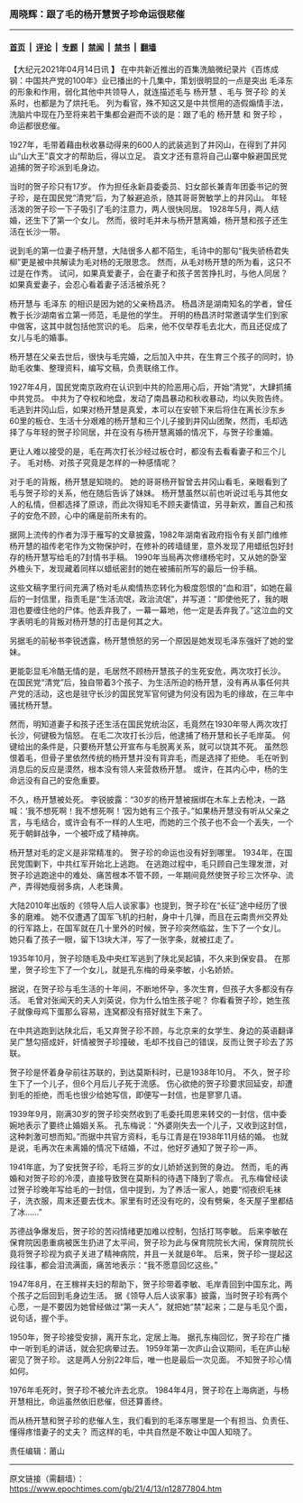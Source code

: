 ### 周晓辉：跟了毛的杨开慧贺子珍命运很悲催

---

#### [首页](../../../..?n12877804) &nbsp;|&nbsp; [评论](../../../../../epoch-comment?n12877804) &nbsp;|&nbsp; [专题](../../../../../epoch-special?n12877804) &nbsp;|&nbsp; [禁闻](../../../../../epoch-news?n12877804) &nbsp;|&nbsp; [禁书](../../../../../books?n12877804) &nbsp;|&nbsp; [翻墙](https://github.com/gfw-breaker/nogfw/blob/master/README.md?n12877804)


<div class="post_content" id="artbody" itemprop="articleBody">
 <!-- article content begin -->
 <p>
  <span style="vertical-align: inherit;">
   <span style="vertical-align: inherit;">
    <span style="vertical-align: inherit;">
     <span style="vertical-align: inherit;">
      <span style="vertical-align: inherit;">
       <span style="vertical-align: inherit;">
        【大纪元2021年04月14日讯
       </span>
      </span>
     </span>
    </span>
   </span>
  </span>
  <strong>
   <span style="vertical-align: inherit;">
    <span style="vertical-align: inherit;">
     <span style="vertical-align: inherit;">
      <span style="vertical-align: inherit;">
       <span style="vertical-align: inherit;">
        <span style="vertical-align: inherit;">
         】
        </span>
       </span>
      </span>
     </span>
    </span>
   </span>
  </strong>
  <span style="vertical-align: inherit;">
   <span style="vertical-align: inherit;">
    <span style="vertical-align: inherit;">
     <span style="vertical-align: inherit;">
      在中共新近推出的百集洗脑微纪录片《百炼成钢：中国共产党的100年》业已播出的十几集中，策划很明显的一点是突出
      <ok href="https://www.epochtimes.com/gb/tag/%E6%AF%9B%E6%B3%BD%E4%B8%9C.html">
       毛泽东
      </ok>
      的形象和作用，弱化其他中共领导人，就连描述毛与
      <ok href="https://www.epochtimes.com/gb/tag/%E6%9D%A8%E5%BC%80%E6%85%A7.html">
       杨开慧
      </ok>
      、毛与
      <ok href="https://www.epochtimes.com/gb/tag/%E8%B4%BA%E5%AD%90%E7%8F%8D.html">
       贺子珍
      </ok>
      的关系时，也都是为了烘托毛。
     </span>
    </span>
   </span>
   <span style="vertical-align: inherit;">
    <span style="vertical-align: inherit;">
     <span style="vertical-align: inherit;">
      列为看官，殊不知这又是中共惯用的造假煽情手法，洗脑片中现在乃至将来若干集都会避而不谈的是：跟了毛的
      <ok href="https://www.epochtimes.com/gb/tag/%E6%9D%A8%E5%BC%80%E6%85%A7.html">
       杨开慧
      </ok>
      和
      <ok href="https://www.epochtimes.com/gb/tag/%E8%B4%BA%E5%AD%90%E7%8F%8D.html">
       贺子珍
      </ok>
      ，命运都很悲催。
     </span>
    </span>
   </span>
  </span>
 </p>
 <p>
  <span style="vertical-align: inherit;">
   <span style="vertical-align: inherit;">
    <span style="vertical-align: inherit;">
     <span style="vertical-align: inherit;">
      1927年，毛带着藉由秋收暴动得来的600人的武装逃到了井冈山，在得到了井冈山“山大王”袁文才的帮助后，得以立足。
     </span>
    </span>
   </span>
   <span style="vertical-align: inherit;">
    <span style="vertical-align: inherit;">
     <span style="vertical-align: inherit;">
      袁文才还有意将自己山寨中躲避国民党追捕的贺子珍派到毛身边。
     </span>
    </span>
   </span>
  </span>
 </p>
 <p>
  <span style="vertical-align: inherit;">
   <span style="vertical-align: inherit;">
    <span style="vertical-align: inherit;">
     <span style="vertical-align: inherit;">
      当时的贺子珍只有17岁。
     </span>
    </span>
   </span>
   <span style="vertical-align: inherit;">
    <span style="vertical-align: inherit;">
     <span style="vertical-align: inherit;">
      作为担任永新县委委员、妇女部长兼青年团委书记的贺子珍，是在国民党“清党”后，为了躲避追杀，随其哥哥贺敏学上的井冈山。
     </span>
    </span>
   </span>
   <span style="vertical-align: inherit;">
    <span style="vertical-align: inherit;">
     <span style="vertical-align: inherit;">
      年轻活泼的贺子珍一下子吸引了毛的注意力，两人很快同居。
     </span>
    </span>
   </span>
   <span style="vertical-align: inherit;">
    <span style="vertical-align: inherit;">
     <span style="vertical-align: inherit;">
      1928年5月，两人结婚，还生下了第一个女儿。
     </span>
    </span>
   </span>
   <span style="vertical-align: inherit;">
    <span style="vertical-align: inherit;">
     <span style="vertical-align: inherit;">
      然而，彼时毛并未与杨开慧离婚，杨开慧和孩子还生活在长沙一带。
     </span>
    </span>
   </span>
  </span>
 </p>
 <p>
  <span style="vertical-align: inherit;">
   <span style="vertical-align: inherit;">
    <span style="vertical-align: inherit;">
     <span style="vertical-align: inherit;">
      说到毛的第一位妻子杨开慧，大陆很多人都不陌生，毛诗中的那句“我失骄杨君失柳”更是被中共解读为毛对杨的无限思念。
     </span>
    </span>
   </span>
   <span style="vertical-align: inherit;">
    <span style="vertical-align: inherit;">
     <span style="vertical-align: inherit;">
      然而，从毛对杨开慧的所为看，这只不过是在作秀。
     </span>
    </span>
   </span>
   <span style="vertical-align: inherit;">
    <span style="vertical-align: inherit;">
     <span style="vertical-align: inherit;">
      试问，如果真爱妻子，会在妻子和孩子苦苦挣扎时，与他人同居？
     </span>
    </span>
   </span>
   <span style="vertical-align: inherit;">
    <span style="vertical-align: inherit;">
     <span style="vertical-align: inherit;">
      如果真爱妻子，会忍心看着妻子活活被杀死？
     </span>
    </span>
   </span>
  </span>
 </p>
 <p>
  <span style="vertical-align: inherit;">
   <span style="vertical-align: inherit;">
    <span style="vertical-align: inherit;">
     <span style="vertical-align: inherit;">
      杨开慧与
      <ok href="https://www.epochtimes.com/gb/tag/%E6%AF%9B%E6%B3%BD%E4%B8%9C.html">
       毛泽东
      </ok>
      的相识是因为她的父亲杨昌济。
     </span>
    </span>
   </span>
   <span style="vertical-align: inherit;">
    <span style="vertical-align: inherit;">
     <span style="vertical-align: inherit;">
      杨昌济是湖南知名的学者，曾任教于长沙湖南省立第一师范，毛是他的学生。
     </span>
    </span>
   </span>
   <span style="vertical-align: inherit;">
    <span style="vertical-align: inherit;">
     <span style="vertical-align: inherit;">
      开明的杨昌济时常邀请学生们到家中做客，这其中就包括他赏识的毛。
     </span>
    </span>
   </span>
   <span style="vertical-align: inherit;">
    <span style="vertical-align: inherit;">
     <span style="vertical-align: inherit;">
      后来，他不仅举荐毛去北大，而且还促成了女儿与毛的婚事。
     </span>
    </span>
   </span>
  </span>
 </p>
 <p>
  <span style="vertical-align: inherit;">
   <span style="vertical-align: inherit;">
    <span style="vertical-align: inherit;">
     <span style="vertical-align: inherit;">
      杨开慧在父亲去世后，很快与毛完婚，之后加入中共，在生育三个孩子的同时，协助毛收集、整理资料，编写文稿，负责联络工作。
     </span>
    </span>
   </span>
  </span>
 </p>
 <p>
  <span style="vertical-align: inherit;">
   <span style="vertical-align: inherit;">
    <span style="vertical-align: inherit;">
     <span style="vertical-align: inherit;">
      1927年4月，国民党南京政府在认识到中共的险恶用心后，开始“清党”，大肆抓捕中共党员。
     </span>
    </span>
   </span>
   <span style="vertical-align: inherit;">
    <span style="vertical-align: inherit;">
     <span style="vertical-align: inherit;">
      中共为了夺权和地盘，发动了南昌暴动和秋收暴动，均以失败告终。
     </span>
    </span>
   </span>
   <span style="vertical-align: inherit;">
    <span style="vertical-align: inherit;">
     <span style="vertical-align: inherit;">
      毛逃到井冈山后，如果对杨开慧是真爱，本可以在安顿下来后将住在离长沙东乡60里的板仓、生活十分艰难的杨开慧和三个儿子接到井冈山团聚，然而，毛却选择了与年轻的贺子珍同居，并在没有与杨开慧离婚的情况下，与贺子珍重婚。
     </span>
    </span>
   </span>
  </span>
 </p>
 <p>
  <span style="vertical-align: inherit;">
   <span style="vertical-align: inherit;">
    <span style="vertical-align: inherit;">
     <span style="vertical-align: inherit;">
      更让人难以接受的是，毛在两次打长沙经过板仓时，都没有去看看妻子和三个儿子。
     </span>
    </span>
   </span>
   <span style="vertical-align: inherit;">
    <span style="vertical-align: inherit;">
     <span style="vertical-align: inherit;">
      毛对杨、对孩子究竟是怎样的一种感情呢？
     </span>
    </span>
   </span>
  </span>
 </p>
 <p>
  <span style="vertical-align: inherit;">
   <span style="vertical-align: inherit;">
    <span style="vertical-align: inherit;">
     <span style="vertical-align: inherit;">
      对于毛的背叛，杨开慧是知晓的。
     </span>
    </span>
   </span>
   <span style="vertical-align: inherit;">
    <span style="vertical-align: inherit;">
     <span style="vertical-align: inherit;">
      她的哥哥杨开智曾去井冈山看毛，亲眼看到了毛与贺子珍的关系，他在随后告诉了妹妹。
     </span>
    </span>
   </span>
   <span style="vertical-align: inherit;">
    <span style="vertical-align: inherit;">
     <span style="vertical-align: inherit;">
      杨开慧虽然以前也听说过毛与其他女人的私情，但都选择了原谅，而此次得知毛不顾夫妻情谊，另寻新欢，置自己和孩子的安危不顾，心中的痛是前所未有的。
     </span>
    </span>
   </span>
  </span>
 </p>
 <p>
  <span style="vertical-align: inherit;">
   <span style="vertical-align: inherit;">
    <span style="vertical-align: inherit;">
     <span style="vertical-align: inherit;">
      据网上流传的作者为淳于雁写的文章披露，1982年湖南省政府指令有关部门维修杨开慧的祖传老宅作为文物保护时，在修补的砖墙缝里，意外发现了用蜡​​纸包好封存的杨开慧写给毛的7封情书手稿。
     </span>
    </span>
   </span>
   <span style="vertical-align: inherit;">
    <span style="vertical-align: inherit;">
     <span style="vertical-align: inherit;">
      1990年当局再次修缮杨宅时，又从她的卧室外檐头下，发现藏着同样以蜡纸密封的她在被捕前所写的最后一份手稿。
     </span>
    </span>
   </span>
  </span>
 </p>
 <p>
  <span style="vertical-align: inherit;">
   <span style="vertical-align: inherit;">
    <span style="vertical-align: inherit;">
     <span style="vertical-align: inherit;">
      这些文稿字里行间充满了杨对毛从痴情热恋转化为极度怨恨的“血和泪”，如她在最后的一封信里，指责毛是“生活流氓，政治流氓”，并写道：“即使他死了，我的眼泪也要缠住他的尸体。他丢弃我了，一幕一幕地，他一定是丢弃我了。”这泣血的文字表明毛的背叛对杨开慧的打击是何其之大。
     </span>
    </span>
   </span>
  </span>
 </p>
 <p>
  <span style="vertical-align: inherit;">
   <span style="vertical-align: inherit;">
    <span style="vertical-align: inherit;">
     <span style="vertical-align: inherit;">
      另据毛的前秘书李锐透露，杨开慧愤怒的另一个原因是她发现毛泽东强奸了她的堂妹。
     </span>
    </span>
   </span>
  </span>
 </p>
 <p>
  <span style="vertical-align: inherit;">
   <span style="vertical-align: inherit;">
    <span style="vertical-align: inherit;">
     <span style="vertical-align: inherit;">
      更能彰显毛冷酷无情的是，毛居然不顾杨开慧孩子的生死安危，两次攻打长沙。
     </span>
    </span>
   </span>
   <span style="vertical-align: inherit;">
    <span style="vertical-align: inherit;">
     <span style="vertical-align: inherit;">
      在国民党“清党”后，独自带着3个孩子、为生活所迫的杨开慧，没有再从事任何共产党的活动，这也是驻守长沙的国民党军官何键为何没有因为毛的缘故，在三年中骚扰杨开慧。
     </span>
    </span>
   </span>
  </span>
 </p>
 <p>
  <span style="vertical-align: inherit;">
   <span style="vertical-align: inherit;">
    <span style="vertical-align: inherit;">
     <span style="vertical-align: inherit;">
      然而，明知道妻子和孩子还生活在国民党统治区，毛竟然在1930年带人两次攻打长沙，何键极为恼怒。
     </span>
    </span>
   </span>
   <span style="vertical-align: inherit;">
    <span style="vertical-align: inherit;">
     <span style="vertical-align: inherit;">
      在毛二次攻打长沙后，他逮捕了杨开慧和长子毛岸英。
     </span>
    </span>
   </span>
   <span style="vertical-align: inherit;">
    <span style="vertical-align: inherit;">
     <span style="vertical-align: inherit;">
      何键给出的条件是，只要杨开慧公开宣布与毛脱离关系，就可以饶其不死。
     </span>
    </span>
   </span>
   <span style="vertical-align: inherit;">
    <span style="vertical-align: inherit;">
     <span style="vertical-align: inherit;">
      虽然怨恨着毛，但骨子里依然传统的杨开慧并没有背弃毛，而是选择了拒绝。
     </span>
    </span>
   </span>
   <span style="vertical-align: inherit;">
    <span style="vertical-align: inherit;">
     <span style="vertical-align: inherit;">
      毛在听到消息后的反应是漠然，根本没有领人来营救杨开慧。
     </span>
    </span>
   </span>
   <span style="vertical-align: inherit;">
    <span style="vertical-align: inherit;">
     <span style="vertical-align: inherit;">
      或许，在其内心中，杨的生命远没有自己的安危重要。
     </span>
    </span>
   </span>
  </span>
 </p>
 <p>
  <span style="vertical-align: inherit;">
   <span style="vertical-align: inherit;">
    <span style="vertical-align: inherit;">
     <span style="vertical-align: inherit;">
      不久，杨开慧被处死。
     </span>
    </span>
   </span>
   <span style="vertical-align: inherit;">
    <span style="vertical-align: inherit;">
     <span style="vertical-align: inherit;">
      李锐披露：“30岁的杨开慧被捆绑在木车上去枪决，一路喊：‘我不想死啊！我不想死啊！’因为她有三个孩子。”如果杨开慧没有听从父亲之言，与毛结合，或许会有不一样的人生吧，而她的三个孩子也不会一个丢失，一个死于朝鲜战争，一个被吓成了精神病。
     </span>
    </span>
   </span>
  </span>
 </p>
 <p>
  <span style="vertical-align: inherit;">
   <span style="vertical-align: inherit;">
    <span style="vertical-align: inherit;">
     <span style="vertical-align: inherit;">
      杨开慧对毛的定义是非常精准的。
     </span>
    </span>
   </span>
   <span style="vertical-align: inherit;">
    <span style="vertical-align: inherit;">
     <span style="vertical-align: inherit;">
      贺子珍的命运也没有好到哪里。
     </span>
    </span>
   </span>
   <span style="vertical-align: inherit;">
    <span style="vertical-align: inherit;">
     <span style="vertical-align: inherit;">
      1934年，在国民党围剿下，中共红军开始北上逃跑。
     </span>
    </span>
   </span>
   <span style="vertical-align: inherit;">
    <span style="vertical-align: inherit;">
     <span style="vertical-align: inherit;">
      在逃跑过程中，毛只顾自己生理发泄，对贺子珍逃跑途中的难处、痛苦根本不管不顾，一年期间竟然使贺子珍三次怀孕、流产，弄得她瘦弱多病，人老珠黄。
     </span>
    </span>
   </span>
  </span>
 </p>
 <p>
  <span style="vertical-align: inherit;">
   <span style="vertical-align: inherit;">
    <span style="vertical-align: inherit;">
     <span style="vertical-align: inherit;">
      大陆2010年出版的《领导人后人谈家事》也提到，贺子珍在“长征”途中经历了很多的磨难。
     </span>
    </span>
   </span>
   <span style="vertical-align: inherit;">
    <span style="vertical-align: inherit;">
     <span style="vertical-align: inherit;">
      她不仅遭遇了国军飞机的扫射，身中十几弹，而且在云南贵州交界处的行军路上，在国军就在几十里外的时候，贺子珍突然临盆，生下了一个女儿。
     </span>
    </span>
   </span>
   <span style="vertical-align: inherit;">
    <span style="vertical-align: inherit;">
     <span style="vertical-align: inherit;">
      她只看了孩子一眼，留下13块大洋，写了一张字条，就被扛走了。
     </span>
    </span>
   </span>
  </span>
 </p>
 <p>
  <span style="vertical-align: inherit;">
   <span style="vertical-align: inherit;">
    <span style="vertical-align: inherit;">
     <span style="vertical-align: inherit;">
      1935年10月，贺子珍随毛及中央红军逃到了陕北吴起镇，不久来到保安县。
     </span>
    </span>
   </span>
   <span style="vertical-align: inherit;">
    <span style="vertical-align: inherit;">
     <span style="vertical-align: inherit;">
      在那里，贺子珍生下了一个女儿，就是孔东梅的母亲李敏，小名娇娇。
     </span>
    </span>
   </span>
  </span>
 </p>
 <p>
  <span style="vertical-align: inherit;">
   <span style="vertical-align: inherit;">
    <span style="vertical-align: inherit;">
     <span style="vertical-align: inherit;">
      据说，在贺子珍与毛生活的十年间，不断地怀孕，多次生育，但孩子大多都没有存活。
     </span>
    </span>
   </span>
   <span style="vertical-align: inherit;">
    <span style="vertical-align: inherit;">
     <span style="vertical-align: inherit;">
      毛曾对张闻天的夫人刘英说，你为什么怕生孩子呢？
     </span>
    </span>
   </span>
   <span style="vertical-align: inherit;">
    <span style="vertical-align: inherit;">
     <span style="vertical-align: inherit;">
      你看看贺子珍，她生孩子就像母鸡下蛋那么容易，连窝都没有搭好就生下来了。
     </span>
    </span>
   </span>
  </span>
 </p>
 <p>
  <span style="vertical-align: inherit;">
   <span style="vertical-align: inherit;">
    <span style="vertical-align: inherit;">
     <span style="vertical-align: inherit;">
      在中共逃跑到达陕北后，毛又弃贺子珍不顾，与北京来的女学生、身边的英语翻译吴广慧勾搭成奸，奸情被贺子珍撞破，毛却不找自己的错误，反而让贺子珍去了苏联。
     </span>
    </span>
   </span>
  </span>
 </p>
 <p>
  <span style="vertical-align: inherit;">
   <span style="vertical-align: inherit;">
    <span style="vertical-align: inherit;">
     <span style="vertical-align: inherit;">
      贺子珍是怀着身孕前往苏联的，到达莫斯科时，已是1938年10月。
     </span>
    </span>
   </span>
   <span style="vertical-align: inherit;">
    <span style="vertical-align: inherit;">
     <span style="vertical-align: inherit;">
      不久，贺子珍生下了一个儿子，但6个月后儿子死于流感。
     </span>
    </span>
   </span>
   <span style="vertical-align: inherit;">
    <span style="vertical-align: inherit;">
     <span style="vertical-align: inherit;">
      伤心欲绝的贺子珍要求回延安，却遭到毛的拒绝，而毛也很少给她写信，即便写一封信，也是寥寥几语。
     </span>
    </span>
   </span>
  </span>
 </p>
 <p>
  <span style="vertical-align: inherit;">
   <span style="vertical-align: inherit;">
    <span style="vertical-align: inherit;">
     <span style="vertical-align: inherit;">
      1939年9月，刚满30岁的贺子珍突然收到了毛委托周恩来转交的一封信，信中委婉地表示了要终止婚姻关系。
     </span>
    </span>
   </span>
   <span style="vertical-align: inherit;">
    <span style="vertical-align: inherit;">
     <span style="vertical-align: inherit;">
      孔东梅说：“外婆刚失去一个儿子，又收到这封信，这种刺激可想而知。”而据中共官方资料，毛与江青是在1938年11月结的婚。
     </span>
    </span>
   </span>
   <span style="vertical-align: inherit;">
    <span style="vertical-align: inherit;">
     <span style="vertical-align: inherit;">
      也就是说，毛再次在未离婚的情况下结婚，不过，他好歹通知了贺子珍一声。
     </span>
    </span>
   </span>
  </span>
 </p>
 <p>
  <span style="vertical-align: inherit;">
   <span style="vertical-align: inherit;">
    <span style="vertical-align: inherit;">
     <span style="vertical-align: inherit;">
      1941年底，为了安抚贺子珍，毛将三岁的女儿娇娇送到贺的身边。
     </span>
    </span>
   </span>
   <span style="vertical-align: inherit;">
    <span style="vertical-align: inherit;">
     <span style="vertical-align: inherit;">
      然而，毛的再婚和对贺子珍的冷漠，直接导致贺在莫斯科的待遇下降到了零点。
     </span>
    </span>
   </span>
   <span style="vertical-align: inherit;">
    <span style="vertical-align: inherit;">
     <span style="vertical-align: inherit;">
      孔东梅曾经读过贺子珍晚年写给毛的一封信，信中提到，为了养活一家人，她要“彻夜织毛袜子，洗衣服，周末还要去伐木。家里有时还没有吃的，没有劈柴，冬天屋子里都结了冰……”
     </span>
    </span>
   </span>
  </span>
 </p>
 <p>
  <span style="vertical-align: inherit;">
   <span style="vertical-align: inherit;">
    <span style="vertical-align: inherit;">
     <span style="vertical-align: inherit;">
      苏德战争爆发后，贺子珍的苦闷情绪更加难以控制，包括打骂李敏。
     </span>
    </span>
   </span>
   <span style="vertical-align: inherit;">
    <span style="vertical-align: inherit;">
     <span style="vertical-align: inherit;">
      后来李敏在保育院因患重病被医生扔进了太平间，贺子珍为此与保育院院长大闹，保育院院长竟将贺子珍视为疯子关进了精神病院，并且一关就是6年。
     </span>
    </span>
   </span>
   <span style="vertical-align: inherit;">
    <span style="vertical-align: inherit;">
     <span style="vertical-align: inherit;">
      后来，贺子珍一提起这段往事，都会泪流满面，痛苦地表示：“我不愿意回忆这些。”
     </span>
    </span>
   </span>
  </span>
 </p>
 <p>
  <span style="vertical-align: inherit;">
   <span style="vertical-align: inherit;">
    <span style="vertical-align: inherit;">
     <span style="vertical-align: inherit;">
      1947年8月，在王稼祥夫妇的帮助下，贺子珍带着李敏、毛岸青回到中国东北，两个孩子之后回到毛身边生活。
     </span>
    </span>
   </span>
   <span style="vertical-align: inherit;">
    <span style="vertical-align: inherit;">
     <span style="vertical-align: inherit;">
      据《领导人后人谈家事》披露，当时贺子珍有两个心愿，一是不要因为她曾经做过“第一夫人”，就把她“禁”起来；二是与毛见个面，说句话，握个手。
     </span>
    </span>
   </span>
  </span>
 </p>
 <p>
  <span style="vertical-align: inherit;">
   <span style="vertical-align: inherit;">
    <span style="vertical-align: inherit;">
     <span style="vertical-align: inherit;">
      1950年，贺子珍接受安排，离开东北，定居上海。
     </span>
    </span>
   </span>
   <span style="vertical-align: inherit;">
    <span style="vertical-align: inherit;">
     <span style="vertical-align: inherit;">
      据孔东梅回忆，贺子珍在广播中一听到毛的讲话，就会犯病晕过去。
     </span>
    </span>
   </span>
   <span style="vertical-align: inherit;">
    <span style="vertical-align: inherit;">
     <span style="vertical-align: inherit;">
      1959年第一次庐山会议期间，毛在庐山秘密见了贺子珍。
     </span>
    </span>
   </span>
   <span style="vertical-align: inherit;">
    <span style="vertical-align: inherit;">
     <span style="vertical-align: inherit;">
      这是两人分别22年后，唯一也是最后一次见面。
     </span>
    </span>
   </span>
   <span style="vertical-align: inherit;">
    <span style="vertical-align: inherit;">
     <span style="vertical-align: inherit;">
      不知贺子珍心情如何。
     </span>
    </span>
   </span>
  </span>
 </p>
 <p>
  <span style="vertical-align: inherit;">
   <span style="vertical-align: inherit;">
    <span style="vertical-align: inherit;">
     <span style="vertical-align: inherit;">
      1976年毛死时，贺子珍不被允许去北京。
     </span>
    </span>
   </span>
   <span style="vertical-align: inherit;">
    <span style="vertical-align: inherit;">
     <span style="vertical-align: inherit;">
      1984年4月，贺子珍在上海病逝，与杨开慧相比，命运虽然依旧悲催，但还算善终。
     </span>
    </span>
   </span>
  </span>
 </p>
 <p>
  <span style="vertical-align: inherit;">
   <span style="vertical-align: inherit;">
    <span style="vertical-align: inherit;">
     <span style="vertical-align: inherit;">
      而从杨开慧和贺子珍的悲催人生，我们看到的毛泽东哪里是一个有担当、负责任、懂得疼惜妻子的丈夫？
     </span>
    </span>
   </span>
   <span style="vertical-align: inherit;">
    <span style="vertical-align: inherit;">
     <span style="vertical-align: inherit;">
      而这样的毛，中共自然是不敢让中国人知晓了。
     </span>
    </span>
   </span>
  </span>
 </p>
 <p>
  <span style="vertical-align: inherit;">
   <span style="vertical-align: inherit;">
    <span style="vertical-align: inherit;">
     <span style="vertical-align: inherit;">
      <span style="vertical-align: inherit;">
       <span style="vertical-align: inherit;">
        责任编辑：莆山
       </span>
      </span>
     </span>
    </span>
   </span>
  </span>
 </p>
 <!-- article content end -->
 <div id="below_article_ad">
 </div>
</div>


---

原文链接（需翻墙）：https://www.epochtimes.com/gb/21/4/13/n12877804.htm